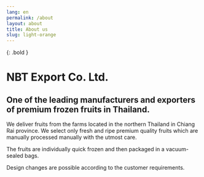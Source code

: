 ```yaml
---
lang: en
permalink: /about
layout: about
title: About us
slug: light-orange
---
```


{: .bold }
# NBT Export Co. Ltd.

## One of the leading manufacturers and exporters of premium frozen fruits in Thailand.

We deliver fruits from the farms located in the northern Thailand in Chiang Rai
province. We select only fresh and ripe premium quality fruits which are
manually processed manually with the utmost care.

The fruits are individually quick frozen and then packaged in a vacuum-sealed bags.

Design changes are possible according to the customer requirements.
